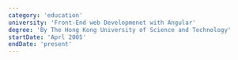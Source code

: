 ```yaml
---
category: 'education'
university: 'Front-End web Developmenet with Angular'
degree: 'By The Hong Kong University of Science and Technology'
startDate: 'Aprl 2005'
endDate: 'present'
---
```



